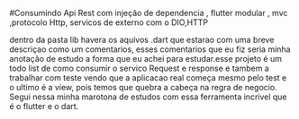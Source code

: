 #Consumindo Api Rest com injeção de dependencia , flutter modular , mvc ,protocolo Http, servicos de externo com o DIO,HTTP

<p>dentro da pasta lib havera os aquivos .dart que estarao com uma breve descriçao como um comentarios,
esses comentarios que eu fiz seria minha anotação de estudo a forma que eu achei para estudar.esse projeto é um todo list de como consumir o servico Request e response
e tambem a trabalhar com teste vendo que a aplicacao real começa mesmo pelo test e o ultimo é a view, pois temos que quebra a cabeça na regra de negocio. Segui nessa minha marotona 
de estudos com essa ferramenta incrivel que é o flutter e o dart.
